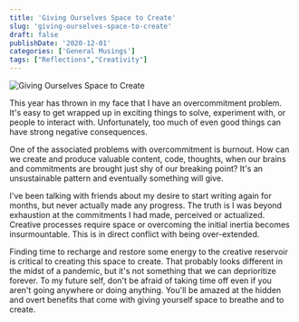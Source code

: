 ```yaml
---
title: 'Giving Ourselves Space to Create'
slug: 'giving-ourselves-space-to-create'
draft: false
publishDate: '2020-12-01'
categories: ['General Musings']
tags: ["Reflections","Creativity"]
---
```

![Giving Ourselves Space to Create](images/flower-amongst-lily-pads.jpg#center)

This year has thrown in my face that I have an overcommitment problem. It's easy to get wrapped up in exciting things to solve, experiment with, or people to interact with. Unfortunately, too much of even good things can have strong negative consequences.

One of the associated problems with overcommitment is burnout. How can we create and produce valuable content, code, thoughts, when our brains and commitments are brought just shy of our breaking point? It's an unsustainable pattern and eventually something will give.

I've been talking with friends about my desire to start writing again for months, but never actually made any progress. The truth is I was beyond exhaustion at the commitments I had made, perceived or actualized. Creative processes require space or overcoming the initial inertia becomes insurmountable. This is in direct conflict with being over-extended.

Finding time to recharge and restore some energy to the creative reservoir is critical to creating this space to create. That probably looks different in the midst of a pandemic, but it's not something that we can deprioritize forever. To my future self, don't be afraid of taking time off even if you aren't going anywhere or doing anything. You'll be amazed at the hidden and overt benefits that come with giving yourself space to breathe and to create.
